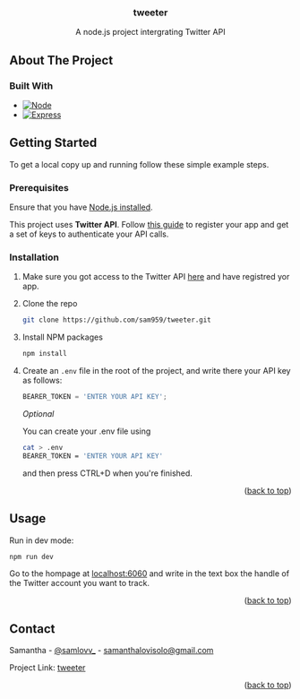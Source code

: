 
<a name="readme-top"></a>


<h3 align="center">tweeter</h3>
 <p align="center">
 A node.js project intergrating Twitter API
</div>


<!-- ABOUT THE PROJECT -->
## About The Project

### Built With

* [![Node][Node.js]][Node-url]
* [![Express][Express.js]][Express-url]

<!-- GETTING STARTED -->
## Getting Started

To get a local copy up and running follow these simple example steps.

### Prerequisites

Ensure that you have [Node.js installed](https://nodejs.org/en/download/).

This project uses **Twitter API**.
Follow [this guide](https://developer.twitter.com/en/docs/twitter-api/getting-started/about-twitter-api) to register your app and get a set of keys to authenticate your API calls.

### Installation

1. Make sure you got access to the Twitter API [here](https://developer.twitter.com/en/docs/twitter-api/getting-started/getting-access-to-the-twitter-api) and have registred yor app.
2. Clone the repo
   ```sh
   git clone https://github.com/sam959/tweeter.git
   ```
3. Install NPM packages
   ```sh
   npm install
   ```
4. Create an `.env` file in the root of the project, and write there your API key as follows:
   ```js
   BEARER_TOKEN = 'ENTER YOUR API KEY';
   ```
   *Optional*
   
   You can create your .env file using
   ```sh
   cat > .env
   BEARER_TOKEN = 'ENTER YOUR API KEY'
   ```
   and then press CTRL+D when you're finished.
  
<p align="right">(<a href="#readme-top">back to top</a>)</p>



<!-- USAGE EXAMPLES -->
## Usage

Run in dev mode:
   ```js
   npm run dev
   ```
Go to the hompage at [localhost:6060](http://localhost:6060/) and write in the text box the handle of the Twitter account you want to track.

<p align="right">(<a href="#readme-top">back to top</a>)</p>

<!-- CONTACT -->
## Contact

Samantha - [@samlovv_](https://twitter.com/samlovv_) - samanthalovisolo@gmail.com

Project Link: [tweeter](https://github.com/sam959/tweeter)

<p align="right">(<a href="#readme-top">back to top</a>)</p>

<!-- MARKDOWN LINKS & IMAGES -->
<!-- https://www.markdownguide.org/basic-syntax/#reference-style-links -->
[Node.js]: https://img.shields.io/badge/Node.js-43853D?style=for-the-badge&logo=node.js&logoColor=white
[Node-url]: https://nodejs.dev/en/
[Express.js]: https://img.shields.io/badge/Express.js-404D59?style=for-the-badge
[Express-url]: https://expressjs.com/


